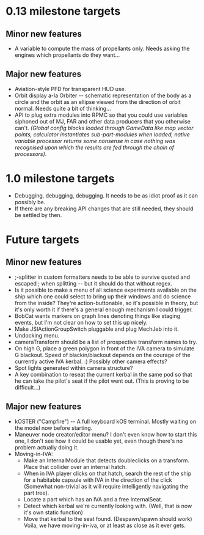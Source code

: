 # 0.13 milestone targets

## Minor new features

* A variable to compute the mass of propellants only. Needs asking the engines which propellants do they want...

## Major new features

* Aviation-style PFD for transparent HUD use.
* Orbit display a-la Orbiter -- schematic representation of the body as a circle and the orbit as an ellipse viewed from the direction of orbit normal. Needs quite a bit of thinking...
* API to plug extra modules into RPMC so that you could use variables siphoned out of MJ, FAR and other data producers that you otherwise can't. *(Global config blocks loaded through GameData like map vector points, calculator instantiates sub-part-modules when loaded, native variable processor returns some nonsense in case nothing was recognised upon which the results are fed through the chain of processors)*.

# 1.0 milestone targets

* Debugging, debugging, debugging. It needs to be as idiot proof as it can possibly be.
* If there are any breaking API changes that are still needed, they should be settled by then.

# Future targets

## Minor new features

* ;-splitter in custom formatters needs to be able to survive quoted and escaped ; when splitting -- but it should do that without regex.
* Is it possible to make a menu of all science experiments available on the ship which one could select to bring up their windows and do science from the inside? They're action-buttonable, so it's possible in theory, but it's only worth it if there's a general enough mechanism I could trigger.
* BobCat wants markers on graph lines denoting things like staging events, but I'm not clear on how to set this up nicely.
* Make JSIActionGroupSwitch pluggable and plug MechJeb into it.
* Undocking menu.
* cameraTransform should be a list of prospective transform names to try.
* On high G, place a green polygon in front of the IVA camera to simulate G blackout. Speed of blackin/blackout depends on the courage of the currently active IVA kerbal. :) Possibly other camera effects?
* Spot lights generated within camera structure?
* A key combination to reseat the current kerbal in the same pod so that he can take the pilot's seat if the pilot went out. (This is proving to be difficult...)

## Major new features


  * kOSTER ("Campfire") -- A full keyboard kOS terminal. Mostly waiting on the model now before starting.
* Maneuver node creator/editor menu? I don't even know how to start this one, I don't see how it could be usable yet, even though there's no problem actually doing it.
* Moving-in-IVA:
  * Make an InternalModule that detects doubleclicks on a transform. Place that collider over an internal hatch.
  * When in IVA player clicks on that hatch, search the rest of the ship for a habitable capsule with IVA in the direction of the click (Somewhat non-trivial as it will require intelligently navigating the part tree).
  * Locate a part which has an IVA and a free InternalSeat.
  * Detect which kerbal we're currently looking with. (Well, that is now it's own static function)
  * Move that kerbal to the seat found. (Despawn/spawn should work)
  Voila, we have moving-in-iva, or at least as close as it ever gets.
